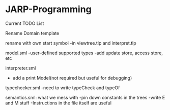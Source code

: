 # JARP-Programming

Current TODO List

Rename Domain template

rename <prog> with own start symbol
-in viewtree.tlp and interpret.tlp


model.sml
-user-defined supported types
-add update store, access store, etc

interpreter.sml
- add a print Model(not required but useful for debugging)

typechecker.sml
-need to write typeCheck and typeOf

semantics.sml: what we mess with
-pin down constants in the trees
-write E and M stuff
-Instructions in the file itself are useful

